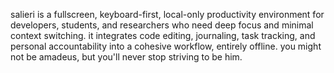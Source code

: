 salieri is a fullscreen, keyboard-first, local-only productivity environment for developers, students, and researchers who need deep focus and minimal context switching. it integrates code editing, journaling, task tracking, and personal accountability into a cohesive workflow, entirely offline. you might not be amadeus, but you'll never stop striving to be him.
